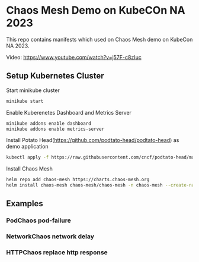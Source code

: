 # Chaos Mesh Demo on KubeCOn NA 2023

This repo contains manifests which used on Chaos Mesh demo on KubeCon NA 2023.

Video: https://www.youtube.com/watch?v=j57F-c8zIuc

## Setup Kubernetes Cluster

Start minikube cluster

```bash
minikube start
```

Enable Kuberenetes Dashboard and Metrics Server

```bash
minikube addons enable dashboard
minikube addons enable metrics-server
```

Install Potato Head(https://github.com/podtato-head/podtato-head) as demo application

```bash
kubectl apply -f https://raw.githubusercontent.com/cncf/podtato-head/main/delivery/kubectl/manifest.yaml
```

Install Chaos Mesh

```bash
helm repo add chaos-mesh https://charts.chaos-mesh.org
helm install chaos-mesh chaos-mesh/chaos-mesh -n chaos-mesh --create-namespac
```

## Examples

### PodChaos pod-failure

### NetworkChaos network delay

### HTTPChaos replace http response
